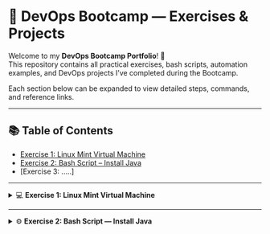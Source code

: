 # 🧰 DevOps Bootcamp — Exercises & Projects  
Welcome to my **DevOps Bootcamp Portfolio**! 🚀  
This repository contains all practical exercises, bash scripts, automation examples, and DevOps projects I’ve completed during the Bootcamp.  

Each section below can be expanded to view detailed steps, commands, and reference links.  

---

## 📚 Table of Contents
- [Exercise 1: Linux Mint Virtual Machine](linux-basics/exercise-1-linux-mint-virtual-machine.md)
- [Exercise 2: Bash Script – Install Java](linux-basics/exercise-2-bash-script-install-java.md)
- [Exercise 3: .....]

---

<details>
<summary>💻 <strong>Exercise 1: Linux Mint Virtual Machine</strong></summary>
<br/>

### 🖥️ Objective
Set up a Linux Mint virtual machine to be used as your primary DevOps environment.

---

### 📥 Download Page
- [Linux Mint Official Download](https://linuxmint.com/download.php)

### 📘 Installation Guide
- [Linux Mint Installation Guide](https://linuxmint-installation-guide.readthedocs.io/en/latest/)

### ☁️ Alternative: Run Mint Online
If you face issues running Mint locally, you can use this free browser-based VM:  
- [Run Linux Mint Online](https://www.onworks.net/component/content/article?id=65735:free-linux-mint-online)

📝 _Click **“Run Online”**, and it will spin up a new Mint OS instance in your browser._

</details>

---

<details>
<summary>⚙️ <strong>Exercise 2: Bash Script — Install Java</strong></summary>
<br/>

### 🧠 Task Description
Write a **bash script** using **Vim** that installs the latest Java version and verifies the installation with `java -version`.

After installation, the script checks:
1. Whether Java is installed at all  
2. Whether an **older Java version** (lower than 11) is installed  
3. Whether a **Java version 11 or higher** is installed  

✅ Installation is successful if condition #3 is met.

---

### 💡 Hint
You can use the `awk` command to extract specific parts of text.  
Example:
```bash
echo "apple banana cherry" | awk '{print $2}'
# Output: banana
